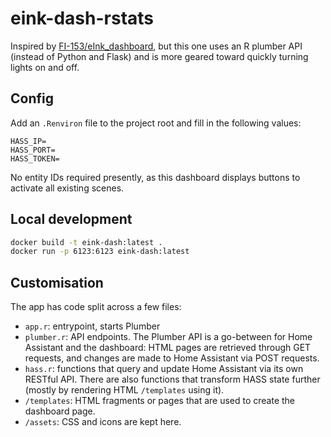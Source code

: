 # eink-dash-rstats

Inspired by [FI-153/eInk_dashboard](https://github.com/FI-153/eInk_dashboard), but this one uses an R plumber API (instead of Python and Flask) and is more geared toward quickly turning lights on and off.

## Config

Add an `.Renviron` file to the project root and fill in the following values:

```env
HASS_IP=
HASS_PORT=
HASS_TOKEN=
```

No entity IDs required presently, as this dashboard displays buttons to activate all existing scenes.

## Local development

```bash
docker build -t eink-dash:latest .
docker run -p 6123:6123 eink-dash:latest
```

## Customisation

The app has code split across a few files:

- `app.r`: entrypoint, starts Plumber
- `plumber.r`: API endpoints. The Plumber API is a go-between for Home Assistant and the dashboard: HTML pages are retrieved through GET requests, and changes are made to Home Assistant via POST requests.
- `hass.r`: functions that query and update Home Assistant via its own RESTful API. There are also functions that transform HASS state further (mostly by rendering HTML `/templates` using it).
- `/templates`: HTML fragments or pages that are used to create the dashboard page.
- `/assets`: CSS and icons are kept here.